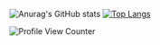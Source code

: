 ![Anurag's GitHub stats](https://github-readme-stats.vercel.app/api?username=MartixInTheMatrix&theme=dark&show_icons=true)
[![Top Langs](https://github-readme-stats.vercel.app/api/top-langs/?username=MartixInTheMatrix&theme=dark)](https://github.com/anuraghazra/github-readme-stats)

![Profile View Counter](https://komarev.com/ghpvc/?username=MartixInTheMatrix)
